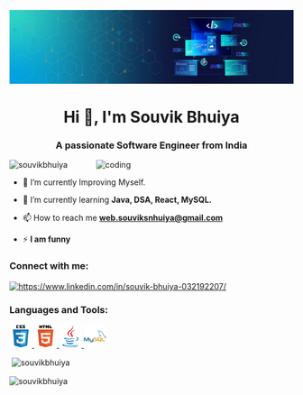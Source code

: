 ![logo](https://github.com/SouvikBhuiya/SouvikBhuiya/blob/main/Banner_Git.png)
<h1 align="center">Hi 👋, I'm Souvik Bhuiya</h1>
<h3 align="center">A passionate Software Engineer from India</h3>
<img align="right" alt="coding" width="350" src="https://user-images.githubusercontent.com/55389276/140866485-8fb1c876-9a8f-4d6a-98dc-08c4981eaf70.gif">

<p align="left"> <img src="https://komarev.com/ghpvc/?username=souvikbhuiya&label=Profile%20views&color=0e75b6&style=flat" alt="souvikbhuiya" /> </p>

- 🔭 I’m currently Improving Myself.

- 🌱 I’m currently learning **Java, DSA, React, MySQL.**

- 📫 How to reach me **web.souviksnhuiya@gmail.com**

- ⚡ **I am funny**

<h3 align="left">Connect with me:</h3>
<p align="left">
<a href="https://linkedin.com/in/https://www.linkedin.com/in/souvik-bhuiya-032192207/" target="blank"><img align="center" src="https://raw.githubusercontent.com/rahuldkjain/github-profile-readme-generator/master/src/images/icons/Social/linked-in-alt.svg" alt="https://www.linkedin.com/in/souvik-bhuiya-032192207/" height="30" width="40" /></a>
</p>

<h3 align="left">Languages and Tools:</h3>
<p align="left"> <a href="https://www.w3schools.com/css/" target="_blank" rel="noreferrer"> <img src="https://raw.githubusercontent.com/devicons/devicon/master/icons/css3/css3-original-wordmark.svg" alt="css3" width="40" height="40"/> </a> <a href="https://www.w3.org/html/" target="_blank" rel="noreferrer"> <img src="https://raw.githubusercontent.com/devicons/devicon/master/icons/html5/html5-original-wordmark.svg" alt="html5" width="40" height="40"/> </a> <a href="https://www.java.com" target="_blank" rel="noreferrer"> <img src="https://raw.githubusercontent.com/devicons/devicon/master/icons/java/java-original.svg" alt="java" width="40" height="40"/> </a> <a href="https://www.mysql.com/" target="_blank" rel="noreferrer"> <img src="https://raw.githubusercontent.com/devicons/devicon/master/icons/mysql/mysql-original-wordmark.svg" alt="mysql" width="40" height="40"/> </a> </p>

<p>&nbsp;<img align="center" src="https://github-readme-stats.vercel.app/api?username=souvikbhuiya&show_icons=true&locale=en" alt="souvikbhuiya" /></p>

<p><img align="center" src="https://github-readme-streak-stats.herokuapp.com/?user=souvikbhuiya&" alt="souvikbhuiya" /></p>
